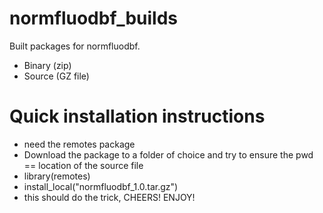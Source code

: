 # normfluodbf_builds
Built packages for normfluodbf.
- Binary (zip)
- Source (GZ file)

# Quick installation instructions
- need the remotes package
- Download the package to a folder of choice and try to ensure the pwd == location of the source file
- library(remotes)
- install_local("normfluodbf_1.0.tar.gz")
- this should do the trick, CHEERS! ENJOY!


